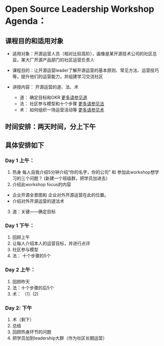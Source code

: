 # Open Source Leadership Workshop Agenda： 


## 课程目的和适用对象
* 适用对象：开源运营人员（相对比较高阶），画像是某开源技术公司的社区总监，某大厂开源产品部门的社区运营负责人
* 课程目的：让开源运营leader了解开源运营的基本原则、常见方法、运营技巧等，提升他们的运营能力，并组建学习交流社区

* 讲授内容： 开源运营的道、法、术
  * 道： 确定目标和OKR  [更多请参见道](dao.md)
  * 法： 社区参与模型和十个步骤 [更多请参见法](method.md)
  * 术： 如何组织一场运营活动等 [更多请参见术](action.md)


## 时间安排：两天时间，分上下午


## 具体安排如下

### Day 1 上午：
1. 热身
每人自我介绍5分钟介绍“你的名字，你的公司” 和 参加此workshop想学习的三个问题？
(新建一个班级群，把学员加进去）
2. 介绍此workshop focus的内容
* 企业开源全景图和 企业对外开源运营在此的位置。
* 介绍对外开源运营的道法术
3. 道：关键——确定目标

### Day 1 下午：
1. 回顾上午 
2. 让每人介绍本人的运营目标，并进行点评
3. 社区参与模型
4. 法：  十个步骤的5个


### Day 2 上午：
1. 回顾昨天
2.  法：十个步骤的后5个
3.  术： （1）(2)


### Day 2:  下午
1. 术（剩下）
2. 总结
3. 回顾热身环节的问题
4. 把学员加到leadership大群（作为社区长期运营）

